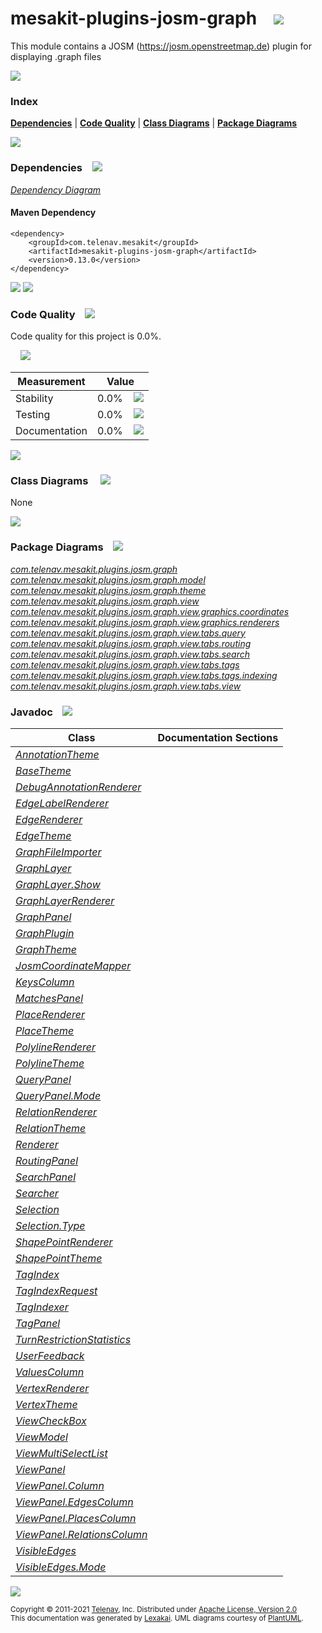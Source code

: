 [//]: # (start-user-text)



[//]: # (end-user-text)

# mesakit-plugins-josm-graph &nbsp;&nbsp; <img src="https://telenav.github.io/telenav-assets/images/icons/puzzle-32.png" srcset="https://telenav.github.io/telenav-assets/images/icons/puzzle-32-2x.png 2x"/>

This module contains a JOSM (https://josm.openstreetmap.de) plugin for displaying .graph files

<img src="https://telenav.github.io/telenav-assets/images/separators/horizontal-line-512.png" srcset="https://telenav.github.io/telenav-assets/images/separators/horizontal-line-512-2x.png 2x"/>

### Index



[**Dependencies**](#dependencies) | [**Code Quality**](#code-quality) | [**Class Diagrams**](#class-diagrams) | [**Package Diagrams**](#package-diagrams)

<img src="https://telenav.github.io/telenav-assets/images/separators/horizontal-line-512.png" srcset="https://telenav.github.io/telenav-assets/images/separators/horizontal-line-512-2x.png 2x"/>

### Dependencies <a name="dependencies"></a> &nbsp;&nbsp; <img src="https://telenav.github.io/telenav-assets/images/icons/dependencies-32.png" srcset="https://telenav.github.io/telenav-assets/images/icons/dependencies-32-2x.png 2x"/>

[*Dependency Diagram*](https://www.mesakit.org/0.13.0/lexakai/mesakit-extensions/mesakit-plugins/josm/graph/documentation/diagrams/dependencies.svg)

#### Maven Dependency

    <dependency>
        <groupId>com.telenav.mesakit</groupId>
        <artifactId>mesakit-plugins-josm-graph</artifactId>
        <version>0.13.0</version>
    </dependency>

<img src="https://telenav.github.io/telenav-assets/images/separators/horizontal-line-128.png" srcset="https://telenav.github.io/telenav-assets/images/separators/horizontal-line-128-2x.png 2x"/>

[//]: # (start-user-text)



[//]: # (end-user-text)

<img src="https://telenav.github.io/telenav-assets/images/separators/horizontal-line-128.png" srcset="https://telenav.github.io/telenav-assets/images/separators/horizontal-line-128-2x.png 2x"/>

### Code Quality <a name="code-quality"></a> &nbsp;&nbsp; <img src="https://telenav.github.io/telenav-assets/images/icons/ruler-32.png" srcset="https://telenav.github.io/telenav-assets/images/icons/ruler-32-2x.png 2x"/>

Code quality for this project is 0.0%.  
  
&nbsp; &nbsp; <img src="https://telenav.github.io/telenav-assets/images/meters/meter-0-96.png" srcset="https://telenav.github.io/telenav-assets/images/meters/meter-0-96-2x.png 2x"/>

| Measurement   | Value                    |
|---------------|--------------------------|
| Stability     | 0.0%&nbsp; &nbsp; <img src="https://telenav.github.io/telenav-assets/images/meters/meter-0-96.png" srcset="https://telenav.github.io/telenav-assets/images/meters/meter-0-96-2x.png 2x"/>     |
| Testing       | 0.0%&nbsp; &nbsp; <img src="https://telenav.github.io/telenav-assets/images/meters/meter-0-96.png" srcset="https://telenav.github.io/telenav-assets/images/meters/meter-0-96-2x.png 2x"/>       |
| Documentation | 0.0%&nbsp; &nbsp; <img src="https://telenav.github.io/telenav-assets/images/meters/meter-0-96.png" srcset="https://telenav.github.io/telenav-assets/images/meters/meter-0-96-2x.png 2x"/> |

<img src="https://telenav.github.io/telenav-assets/images/separators/horizontal-line-128.png" srcset="https://telenav.github.io/telenav-assets/images/separators/horizontal-line-128-2x.png 2x"/>

### Class Diagrams <a name="class-diagrams"></a> &nbsp; &nbsp; <img src="https://telenav.github.io/telenav-assets/images/icons/diagram-40.png" srcset="https://telenav.github.io/telenav-assets/images/icons/diagram-40-2x.png 2x"/>

None

<img src="https://telenav.github.io/telenav-assets/images/separators/horizontal-line-128.png" srcset="https://telenav.github.io/telenav-assets/images/separators/horizontal-line-128-2x.png 2x"/>

### Package Diagrams <a name="package-diagrams"></a> &nbsp;&nbsp; <img src="https://telenav.github.io/telenav-assets/images/icons/box-24.png" srcset="https://telenav.github.io/telenav-assets/images/icons/box-24-2x.png 2x"/>

[*com.telenav.mesakit.plugins.josm.graph*](https://www.mesakit.org/0.13.0/lexakai/mesakit-extensions/mesakit-plugins/josm/graph/documentation/diagrams/com.telenav.mesakit.plugins.josm.graph.svg)  
[*com.telenav.mesakit.plugins.josm.graph.model*](https://www.mesakit.org/0.13.0/lexakai/mesakit-extensions/mesakit-plugins/josm/graph/documentation/diagrams/com.telenav.mesakit.plugins.josm.graph.model.svg)  
[*com.telenav.mesakit.plugins.josm.graph.theme*](https://www.mesakit.org/0.13.0/lexakai/mesakit-extensions/mesakit-plugins/josm/graph/documentation/diagrams/com.telenav.mesakit.plugins.josm.graph.theme.svg)  
[*com.telenav.mesakit.plugins.josm.graph.view*](https://www.mesakit.org/0.13.0/lexakai/mesakit-extensions/mesakit-plugins/josm/graph/documentation/diagrams/com.telenav.mesakit.plugins.josm.graph.view.svg)  
[*com.telenav.mesakit.plugins.josm.graph.view.graphics.coordinates*](https://www.mesakit.org/0.13.0/lexakai/mesakit-extensions/mesakit-plugins/josm/graph/documentation/diagrams/com.telenav.mesakit.plugins.josm.graph.view.graphics.coordinates.svg)  
[*com.telenav.mesakit.plugins.josm.graph.view.graphics.renderers*](https://www.mesakit.org/0.13.0/lexakai/mesakit-extensions/mesakit-plugins/josm/graph/documentation/diagrams/com.telenav.mesakit.plugins.josm.graph.view.graphics.renderers.svg)  
[*com.telenav.mesakit.plugins.josm.graph.view.tabs.query*](https://www.mesakit.org/0.13.0/lexakai/mesakit-extensions/mesakit-plugins/josm/graph/documentation/diagrams/com.telenav.mesakit.plugins.josm.graph.view.tabs.query.svg)  
[*com.telenav.mesakit.plugins.josm.graph.view.tabs.routing*](https://www.mesakit.org/0.13.0/lexakai/mesakit-extensions/mesakit-plugins/josm/graph/documentation/diagrams/com.telenav.mesakit.plugins.josm.graph.view.tabs.routing.svg)  
[*com.telenav.mesakit.plugins.josm.graph.view.tabs.search*](https://www.mesakit.org/0.13.0/lexakai/mesakit-extensions/mesakit-plugins/josm/graph/documentation/diagrams/com.telenav.mesakit.plugins.josm.graph.view.tabs.search.svg)  
[*com.telenav.mesakit.plugins.josm.graph.view.tabs.tags*](https://www.mesakit.org/0.13.0/lexakai/mesakit-extensions/mesakit-plugins/josm/graph/documentation/diagrams/com.telenav.mesakit.plugins.josm.graph.view.tabs.tags.svg)  
[*com.telenav.mesakit.plugins.josm.graph.view.tabs.tags.indexing*](https://www.mesakit.org/0.13.0/lexakai/mesakit-extensions/mesakit-plugins/josm/graph/documentation/diagrams/com.telenav.mesakit.plugins.josm.graph.view.tabs.tags.indexing.svg)  
[*com.telenav.mesakit.plugins.josm.graph.view.tabs.view*](https://www.mesakit.org/0.13.0/lexakai/mesakit-extensions/mesakit-plugins/josm/graph/documentation/diagrams/com.telenav.mesakit.plugins.josm.graph.view.tabs.view.svg)

### Javadoc <a name="code-quality"></a> &nbsp;&nbsp; <img src="https://telenav.github.io/telenav-assets/images/icons/books-24.png" srcset="https://telenav.github.io/telenav-assets/images/icons/books-24-2x.png 2x"/>

| Class | Documentation Sections  |
|-------|-------------------------|
| [*AnnotationTheme*](https://www.mesakit.org/0.13.0/javadoc/mesakit-extensions/mesakit-plugins-josm-graph/com/telenav/mesakit/plugins/josm/graph/theme/AnnotationTheme.html) |  |  
| [*BaseTheme*](https://www.mesakit.org/0.13.0/javadoc/mesakit-extensions/mesakit-plugins-josm-graph/com/telenav/mesakit/plugins/josm/graph/theme/BaseTheme.html) |  |  
| [*DebugAnnotationRenderer*](https://www.mesakit.org/0.13.0/javadoc/mesakit-extensions/mesakit-plugins-josm-graph/com/telenav/mesakit/plugins/josm/graph/view/graphics/renderers/DebugAnnotationRenderer.html) |  |  
| [*EdgeLabelRenderer*](https://www.mesakit.org/0.13.0/javadoc/mesakit-extensions/mesakit-plugins-josm-graph/com/telenav/mesakit/plugins/josm/graph/view/graphics/renderers/EdgeLabelRenderer.html) |  |  
| [*EdgeRenderer*](https://www.mesakit.org/0.13.0/javadoc/mesakit-extensions/mesakit-plugins-josm-graph/com/telenav/mesakit/plugins/josm/graph/view/graphics/renderers/EdgeRenderer.html) |  |  
| [*EdgeTheme*](https://www.mesakit.org/0.13.0/javadoc/mesakit-extensions/mesakit-plugins-josm-graph/com/telenav/mesakit/plugins/josm/graph/theme/EdgeTheme.html) |  |  
| [*GraphFileImporter*](https://www.mesakit.org/0.13.0/javadoc/mesakit-extensions/mesakit-plugins-josm-graph/com/telenav/mesakit/plugins/josm/graph/GraphFileImporter.html) |  |  
| [*GraphLayer*](https://www.mesakit.org/0.13.0/javadoc/mesakit-extensions/mesakit-plugins-josm-graph/com/telenav/mesakit/plugins/josm/graph/view/GraphLayer.html) |  |  
| [*GraphLayer.Show*](https://www.mesakit.org/0.13.0/javadoc/mesakit-extensions/mesakit-plugins-josm-graph/com/telenav/mesakit/plugins/josm/graph/view/GraphLayer.Show.html) |  |  
| [*GraphLayerRenderer*](https://www.mesakit.org/0.13.0/javadoc/mesakit-extensions/mesakit-plugins-josm-graph/com/telenav/mesakit/plugins/josm/graph/view/GraphLayerRenderer.html) |  |  
| [*GraphPanel*](https://www.mesakit.org/0.13.0/javadoc/mesakit-extensions/mesakit-plugins-josm-graph/com/telenav/mesakit/plugins/josm/graph/view/GraphPanel.html) |  |  
| [*GraphPlugin*](https://www.mesakit.org/0.13.0/javadoc/mesakit-extensions/mesakit-plugins-josm-graph/com/telenav/mesakit/plugins/josm/graph/GraphPlugin.html) |  |  
| [*GraphTheme*](https://www.mesakit.org/0.13.0/javadoc/mesakit-extensions/mesakit-plugins-josm-graph/com/telenav/mesakit/plugins/josm/graph/theme/GraphTheme.html) |  |  
| [*JosmCoordinateMapper*](https://www.mesakit.org/0.13.0/javadoc/mesakit-extensions/mesakit-plugins-josm-graph/com/telenav/mesakit/plugins/josm/graph/view/graphics/coordinates/JosmCoordinateMapper.html) |  |  
| [*KeysColumn*](https://www.mesakit.org/0.13.0/javadoc/mesakit-extensions/mesakit-plugins-josm-graph/com/telenav/mesakit/plugins/josm/graph/view/tabs/tags/KeysColumn.html) |  |  
| [*MatchesPanel*](https://www.mesakit.org/0.13.0/javadoc/mesakit-extensions/mesakit-plugins-josm-graph/com/telenav/mesakit/plugins/josm/graph/view/tabs/query/MatchesPanel.html) |  |  
| [*PlaceRenderer*](https://www.mesakit.org/0.13.0/javadoc/mesakit-extensions/mesakit-plugins-josm-graph/com/telenav/mesakit/plugins/josm/graph/view/graphics/renderers/PlaceRenderer.html) |  |  
| [*PlaceTheme*](https://www.mesakit.org/0.13.0/javadoc/mesakit-extensions/mesakit-plugins-josm-graph/com/telenav/mesakit/plugins/josm/graph/theme/PlaceTheme.html) |  |  
| [*PolylineRenderer*](https://www.mesakit.org/0.13.0/javadoc/mesakit-extensions/mesakit-plugins-josm-graph/com/telenav/mesakit/plugins/josm/graph/view/graphics/renderers/PolylineRenderer.html) |  |  
| [*PolylineTheme*](https://www.mesakit.org/0.13.0/javadoc/mesakit-extensions/mesakit-plugins-josm-graph/com/telenav/mesakit/plugins/josm/graph/theme/PolylineTheme.html) |  |  
| [*QueryPanel*](https://www.mesakit.org/0.13.0/javadoc/mesakit-extensions/mesakit-plugins-josm-graph/com/telenav/mesakit/plugins/josm/graph/view/tabs/query/QueryPanel.html) |  |  
| [*QueryPanel.Mode*](https://www.mesakit.org/0.13.0/javadoc/mesakit-extensions/mesakit-plugins-josm-graph/com/telenav/mesakit/plugins/josm/graph/view/tabs/query/QueryPanel.Mode.html) |  |  
| [*RelationRenderer*](https://www.mesakit.org/0.13.0/javadoc/mesakit-extensions/mesakit-plugins-josm-graph/com/telenav/mesakit/plugins/josm/graph/view/graphics/renderers/RelationRenderer.html) |  |  
| [*RelationTheme*](https://www.mesakit.org/0.13.0/javadoc/mesakit-extensions/mesakit-plugins-josm-graph/com/telenav/mesakit/plugins/josm/graph/theme/RelationTheme.html) |  |  
| [*Renderer*](https://www.mesakit.org/0.13.0/javadoc/mesakit-extensions/mesakit-plugins-josm-graph/com/telenav/mesakit/plugins/josm/graph/view/graphics/renderers/Renderer.html) |  |  
| [*RoutingPanel*](https://www.mesakit.org/0.13.0/javadoc/mesakit-extensions/mesakit-plugins-josm-graph/com/telenav/mesakit/plugins/josm/graph/view/tabs/routing/RoutingPanel.html) |  |  
| [*SearchPanel*](https://www.mesakit.org/0.13.0/javadoc/mesakit-extensions/mesakit-plugins-josm-graph/com/telenav/mesakit/plugins/josm/graph/view/tabs/search/SearchPanel.html) |  |  
| [*Searcher*](https://www.mesakit.org/0.13.0/javadoc/mesakit-extensions/mesakit-plugins-josm-graph/com/telenav/mesakit/plugins/josm/graph/view/tabs/search/Searcher.html) |  |  
| [*Selection*](https://www.mesakit.org/0.13.0/javadoc/mesakit-extensions/mesakit-plugins-josm-graph/com/telenav/mesakit/plugins/josm/graph/model/Selection.html) |  |  
| [*Selection.Type*](https://www.mesakit.org/0.13.0/javadoc/mesakit-extensions/mesakit-plugins-josm-graph/com/telenav/mesakit/plugins/josm/graph/model/Selection.Type.html) |  |  
| [*ShapePointRenderer*](https://www.mesakit.org/0.13.0/javadoc/mesakit-extensions/mesakit-plugins-josm-graph/com/telenav/mesakit/plugins/josm/graph/view/graphics/renderers/ShapePointRenderer.html) |  |  
| [*ShapePointTheme*](https://www.mesakit.org/0.13.0/javadoc/mesakit-extensions/mesakit-plugins-josm-graph/com/telenav/mesakit/plugins/josm/graph/theme/ShapePointTheme.html) |  |  
| [*TagIndex*](https://www.mesakit.org/0.13.0/javadoc/mesakit-extensions/mesakit-plugins-josm-graph/com/telenav/mesakit/plugins/josm/graph/view/tabs/tags/indexing/TagIndex.html) |  |  
| [*TagIndexRequest*](https://www.mesakit.org/0.13.0/javadoc/mesakit-extensions/mesakit-plugins-josm-graph/com/telenav/mesakit/plugins/josm/graph/view/tabs/tags/indexing/TagIndexRequest.html) |  |  
| [*TagIndexer*](https://www.mesakit.org/0.13.0/javadoc/mesakit-extensions/mesakit-plugins-josm-graph/com/telenav/mesakit/plugins/josm/graph/view/tabs/tags/indexing/TagIndexer.html) |  |  
| [*TagPanel*](https://www.mesakit.org/0.13.0/javadoc/mesakit-extensions/mesakit-plugins-josm-graph/com/telenav/mesakit/plugins/josm/graph/view/tabs/tags/TagPanel.html) |  |  
| [*TurnRestrictionStatistics*](https://www.mesakit.org/0.13.0/javadoc/mesakit-extensions/mesakit-plugins-josm-graph/com/telenav/mesakit/plugins/josm/graph/view/tabs/search/TurnRestrictionStatistics.html) |  |  
| [*UserFeedback*](https://www.mesakit.org/0.13.0/javadoc/mesakit-extensions/mesakit-plugins-josm-graph/com/telenav/mesakit/plugins/josm/graph/view/tabs/search/UserFeedback.html) |  |  
| [*ValuesColumn*](https://www.mesakit.org/0.13.0/javadoc/mesakit-extensions/mesakit-plugins-josm-graph/com/telenav/mesakit/plugins/josm/graph/view/tabs/tags/ValuesColumn.html) |  |  
| [*VertexRenderer*](https://www.mesakit.org/0.13.0/javadoc/mesakit-extensions/mesakit-plugins-josm-graph/com/telenav/mesakit/plugins/josm/graph/view/graphics/renderers/VertexRenderer.html) |  |  
| [*VertexTheme*](https://www.mesakit.org/0.13.0/javadoc/mesakit-extensions/mesakit-plugins-josm-graph/com/telenav/mesakit/plugins/josm/graph/theme/VertexTheme.html) |  |  
| [*ViewCheckBox*](https://www.mesakit.org/0.13.0/javadoc/mesakit-extensions/mesakit-plugins-josm-graph/com/telenav/mesakit/plugins/josm/graph/view/tabs/view/ViewCheckBox.html) |  |  
| [*ViewModel*](https://www.mesakit.org/0.13.0/javadoc/mesakit-extensions/mesakit-plugins-josm-graph/com/telenav/mesakit/plugins/josm/graph/model/ViewModel.html) |  |  
| [*ViewMultiSelectList*](https://www.mesakit.org/0.13.0/javadoc/mesakit-extensions/mesakit-plugins-josm-graph/com/telenav/mesakit/plugins/josm/graph/view/tabs/view/ViewMultiSelectList.html) |  |  
| [*ViewPanel*](https://www.mesakit.org/0.13.0/javadoc/mesakit-extensions/mesakit-plugins-josm-graph/com/telenav/mesakit/plugins/josm/graph/view/tabs/view/ViewPanel.html) |  |  
| [*ViewPanel.Column*](https://www.mesakit.org/0.13.0/javadoc/mesakit-extensions/mesakit-plugins-josm-graph/com/telenav/mesakit/plugins/josm/graph/view/tabs/view/ViewPanel.Column.html) |  |  
| [*ViewPanel.EdgesColumn*](https://www.mesakit.org/0.13.0/javadoc/mesakit-extensions/mesakit-plugins-josm-graph/com/telenav/mesakit/plugins/josm/graph/view/tabs/view/ViewPanel.EdgesColumn.html) |  |  
| [*ViewPanel.PlacesColumn*](https://www.mesakit.org/0.13.0/javadoc/mesakit-extensions/mesakit-plugins-josm-graph/com/telenav/mesakit/plugins/josm/graph/view/tabs/view/ViewPanel.PlacesColumn.html) |  |  
| [*ViewPanel.RelationsColumn*](https://www.mesakit.org/0.13.0/javadoc/mesakit-extensions/mesakit-plugins-josm-graph/com/telenav/mesakit/plugins/josm/graph/view/tabs/view/ViewPanel.RelationsColumn.html) |  |  
| [*VisibleEdges*](https://www.mesakit.org/0.13.0/javadoc/mesakit-extensions/mesakit-plugins-josm-graph/com/telenav/mesakit/plugins/josm/graph/model/VisibleEdges.html) |  |  
| [*VisibleEdges.Mode*](https://www.mesakit.org/0.13.0/javadoc/mesakit-extensions/mesakit-plugins-josm-graph/com/telenav/mesakit/plugins/josm/graph/model/VisibleEdges.Mode.html) |  |  

[//]: # (start-user-text)



[//]: # (end-user-text)

<img src="https://telenav.github.io/telenav-assets/images/separators/horizontal-line-512.png" srcset="https://telenav.github.io/telenav-assets/images/separators/horizontal-line-512-2x.png 2x"/>

<sub>Copyright &#169; 2011-2021 [Telenav](https://telenav.com), Inc. Distributed under [Apache License, Version 2.0](LICENSE)</sub>  
<sub>This documentation was generated by [Lexakai](https://lexakai.org). UML diagrams courtesy of [PlantUML](https://plantuml.com).</sub>
